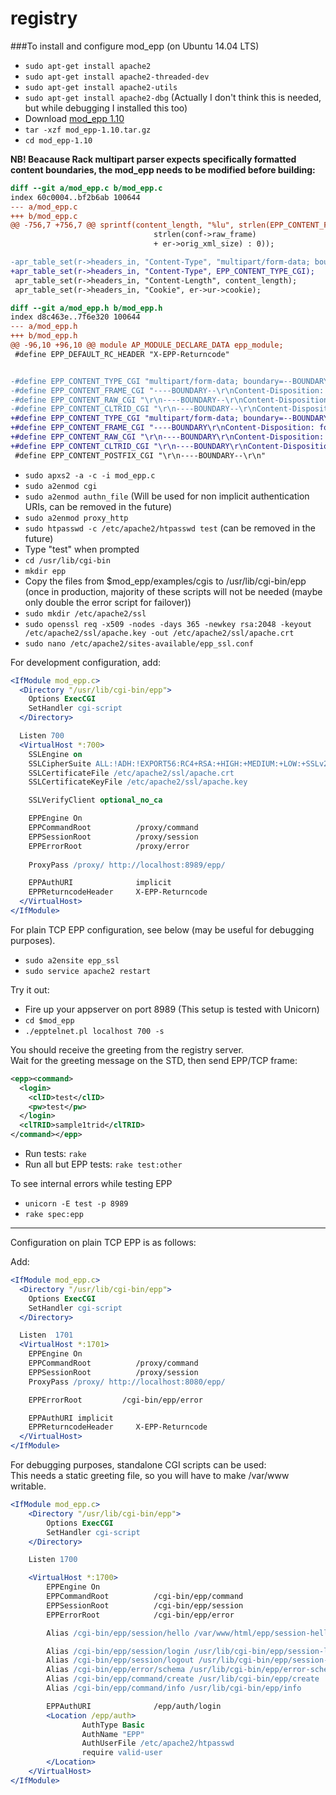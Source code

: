 registry
========

###To install and configure mod_epp (on Ubuntu 14.04 LTS)

* `sudo apt-get install apache2`
* `sudo apt-get install apache2-threaded-dev`
* `sudo apt-get install apache2-utils`
* `sudo apt-get install apache2-dbg` (Actually I don't think this is needed, but while debugging I installed this too)
* Download [mod_epp 1.10](http://sourceforge.net/projects/aepps/)
* `tar -xzf mod_epp-1.10.tar.gz`
* `cd mod_epp-1.10`

**NB! Beacause Rack multipart parser expects specifically formatted content boundaries, the mod_epp needs to be modified before building:**

```diff
diff --git a/mod_epp.c b/mod_epp.c
index 60c0004..bf2b6ab 100644
--- a/mod_epp.c
+++ b/mod_epp.c
@@ -756,7 +756,7 @@ sprintf(content_length, "%lu", strlen(EPP_CONTENT_FRAME_CGI)
                                strlen(conf->raw_frame)
                                + er->orig_xml_size) : 0));

-apr_table_set(r->headers_in, "Content-Type", "multipart/form-data; boundary=--BOUNDARY--");
+apr_table_set(r->headers_in, "Content-Type", EPP_CONTENT_TYPE_CGI);
 apr_table_set(r->headers_in, "Content-Length", content_length);
 apr_table_set(r->headers_in, "Cookie", er->ur->cookie);

diff --git a/mod_epp.h b/mod_epp.h
index d8c463e..7f6e320 100644
--- a/mod_epp.h
+++ b/mod_epp.h
@@ -96,10 +96,10 @@ module AP_MODULE_DECLARE_DATA epp_module;
 #define EPP_DEFAULT_RC_HEADER "X-EPP-Returncode"


-#define EPP_CONTENT_TYPE_CGI "multipart/form-data; boundary=--BOUNDARY--"
-#define EPP_CONTENT_FRAME_CGI "----BOUNDARY--\r\nContent-Disposition: form-data; name=\"frame\"\r\n\r\n"
-#define EPP_CONTENT_RAW_CGI "\r\n----BOUNDARY--\r\nContent-Disposition: form-data; name=\"%s\"\r\n\r\n"
-#define EPP_CONTENT_CLTRID_CGI "\r\n----BOUNDARY--\r\nContent-Disposition: form-data; name=\"clTRID\"\r\n\r\n"
+#define EPP_CONTENT_TYPE_CGI "multipart/form-data; boundary=--BOUNDARY"
+#define EPP_CONTENT_FRAME_CGI "----BOUNDARY\r\nContent-Disposition: form-data; name=\"frame\"\r\n\r\n"
+#define EPP_CONTENT_RAW_CGI "\r\n----BOUNDARY\r\nContent-Disposition: form-data; name=\"%s\"\r\n\r\n"
+#define EPP_CONTENT_CLTRID_CGI "\r\n----BOUNDARY\r\nContent-Disposition: form-data; name=\"clTRID\"\r\n\r\n"
 #define EPP_CONTENT_POSTFIX_CGI "\r\n----BOUNDARY--\r\n"
```

* `sudo apxs2 -a -c -i mod_epp.c`
* `sudo a2enmod cgi`
* `sudo a2enmod authn_file` (Will be used for non implicit authentication URIs, can be removed in the future)
* `sudo a2enmod proxy_http`
* `sudo htpasswd -c /etc/apache2/htpasswd test` (can be removed in the future)
* Type "test" when prompted
* `cd /usr/lib/cgi-bin`
* `mkdir epp`
* Copy the files from $mod_epp/examples/cgis to /usr/lib/cgi-bin/epp (once in production, majority of these scripts will not be needed (maybe only double the error script for failover))
* `sudo mkdir /etc/apache2/ssl`
* `sudo openssl req -x509 -nodes -days 365 -newkey rsa:2048 -keyout /etc/apache2/ssl/apache.key -out /etc/apache2/ssl/apache.crt`
* `sudo nano /etc/apache2/sites-available/epp_ssl.conf`

For development configuration, add:
```apache
<IfModule mod_epp.c>
  <Directory "/usr/lib/cgi-bin/epp">
    Options ExecCGI
    SetHandler cgi-script
  </Directory>

  Listen 700
  <VirtualHost *:700>
    SSLEngine on
    SSLCipherSuite ALL:!ADH:!EXPORT56:RC4+RSA:+HIGH:+MEDIUM:+LOW:+SSLv2:+EXP:+eNULL
    SSLCertificateFile /etc/apache2/ssl/apache.crt
    SSLCertificateKeyFile /etc/apache2/ssl/apache.key

    SSLVerifyClient optional_no_ca

    EPPEngine On
    EPPCommandRoot          /proxy/command
    EPPSessionRoot          /proxy/session
    EPPErrorRoot            /proxy/error
    
    ProxyPass /proxy/ http://localhost:8989/epp/

    EPPAuthURI              implicit
    EPPReturncodeHeader     X-EPP-Returncode
  </VirtualHost>
</IfModule>
```

For plain TCP EPP configuration, see below (may be useful for debugging purposes).

* `sudo a2ensite epp_ssl`
* `sudo service apache2 restart`

Try it out:

* Fire up your appserver on port 8989 (This setup is tested with Unicorn)
* `cd $mod_epp`
* `./epptelnet.pl localhost 700 -s`

You should receive the greeting from the registry server.  
Wait for the greeting message on the STD, then send EPP/TCP frame:

```xml
<epp><command>
  <login>
    <clID>test</clID>
    <pw>test</pw>
  </login>
  <clTRID>sample1trid</clTRID>
</command></epp>
```

* Run tests: `rake`
* Run all but EPP tests: `rake test:other`

To see internal errors while testing EPP
* `unicorn -E test -p 8989`
* `rake spec:epp`

---

Configuration on plain TCP EPP is as follows:

Add:
```apache
<IfModule mod_epp.c>
  <Directory "/usr/lib/cgi-bin/epp">
    Options ExecCGI
    SetHandler cgi-script
  </Directory>

  Listen  1701
  <VirtualHost *:1701>
    EPPEngine On
    EPPCommandRoot          /proxy/command
    EPPSessionRoot          /proxy/session
    ProxyPass /proxy/ http://localhost:8080/epp/

    EPPErrorRoot         /cgi-bin/epp/error

    EPPAuthURI implicit
    EPPReturncodeHeader     X-EPP-Returncode
  </VirtualHost>
</IfModule>
```

For debugging purposes, standalone CGI scripts can be used:  
This needs a static greeting file, so you will have to make /var/www writable.

```apache
<IfModule mod_epp.c>
    <Directory "/usr/lib/cgi-bin/epp">
        Options ExecCGI
        SetHandler cgi-script
    </Directory>

    Listen 1700

    <VirtualHost *:1700>
        EPPEngine On
        EPPCommandRoot          /cgi-bin/epp/command
        EPPSessionRoot          /cgi-bin/epp/session
        EPPErrorRoot            /cgi-bin/epp/error

        Alias /cgi-bin/epp/session/hello /var/www/html/epp/session-hello

        Alias /cgi-bin/epp/session/login /usr/lib/cgi-bin/epp/session-login
        Alias /cgi-bin/epp/session/logout /usr/lib/cgi-bin/epp/session-logout
        Alias /cgi-bin/epp/error/schema /usr/lib/cgi-bin/epp/error-schema
        Alias /cgi-bin/epp/command/create /usr/lib/cgi-bin/epp/create
        Alias /cgi-bin/epp/command/info /usr/lib/cgi-bin/epp/info

        EPPAuthURI              /epp/auth/login
        <Location /epp/auth>
                AuthType Basic
                AuthName "EPP"
                AuthUserFile /etc/apache2/htpasswd
                require valid-user
        </Location>
    </VirtualHost>
</IfModule>
```
